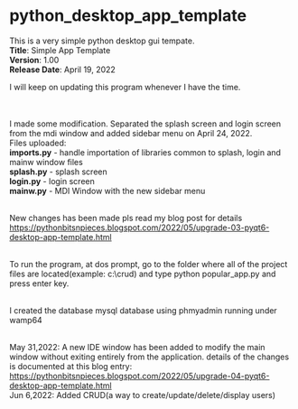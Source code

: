 # python_desktop_app_template
This is a very simple python desktop gui tempate.
<br><b>Title</b>: Simple App Template 
<br><b>Version</b>: 1.00 
<br><b>Release Date</b>: April 19, 2022

I will keep on updating this program whenever I have the time.

<br><br>I made some modification. Separated the splash screen and login screen from the mdi window and added sidebar menu on April 24, 2022.
<br>Files uploaded:
<br><b>imports.py</b> - handle importation of libraries common to splash, login and mainw window files
<br><b>splash.py</b> - splash screen
<br><b>login.py</b> - login screen
<br><b>mainw.py</b> - MDI Window with the new sidebar menu

<br> New changes has been made pls read my blog post for details https://pythonbitsnpieces.blogspot.com/2022/05/upgrade-03-pyqt6-desktop-app-template.html

<br>To run the program, at dos prompt, go to the folder where all of the project files are located(example: c:\crud\) and type python popular_app.py and press enter key.

<br>I created the database mysql database using phmyadmin running under wamp64

<br>May 31,2022: A new IDE window has been added to modify the main window without exiting entirely from the application. details of the changes is documented at this blog entry: https://pythonbitsnpieces.blogspot.com/2022/05/upgrade-04-pyqt6-desktop-app-template.html 
<br>Jun 6,2022: Added CRUD(a way to create/update/delete/display users)
